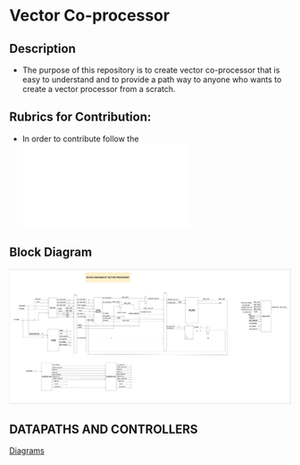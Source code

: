 # Vector Co-processor

## Description 
- The purpose of this repository is to create vector co-processor that is easy to understand and to provide a path way to anyone who wants to create a vector processor from a scratch.  

## Rubrics for Contribution:
- In order to contribute follow the ![Contribution_Rubrics](./CONTRIBUTING.md)


## Block Diagram
![Block_Diagram](/docs/vector_processor_docs/vector_processor_block_diagram.drawio.png)

## DATAPATHS AND CONTROLLERS
[Diagrams](https://drive.google.com/file/d/1kGnXXBOggFuhIXVOhCJCsGAB2e16ofJt/view?usp=drive_link)
